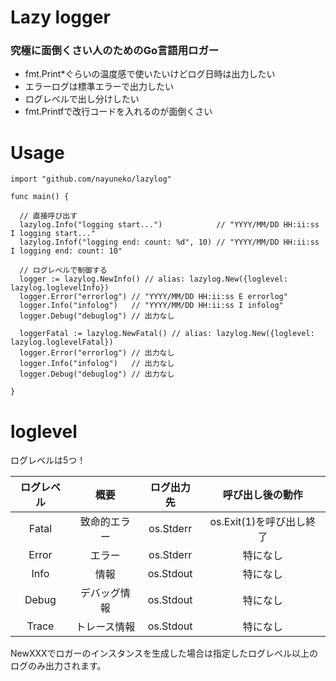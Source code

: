 # Lazy logger

### 究極に面倒くさい人のためのGo言語用ロガー

- fmt.Print*ぐらいの温度感で使いたいけどログ日時は出力したい
- エラーログは標準エラーで出力したい
- ログレベルで出し分けしたい
- fmt.Printfで改行コードを入れるのが面倒くさい

# Usage

    import "github.com/nayuneko/lazylog"

    func main() {

      // 直接呼び出す
      lazylog.Info("logging start...")            // "YYYY/MM/DD HH:ii:ss I logging start..."
      lazylog.Infof("logging end: count: %d", 10) // "YYYY/MM/DD HH:ii:ss I logging end: count: 10"

      // ログレベルで制御する
      logger := lazylog.NewInfo() // alias: lazylog.New({loglevel: lazylog.loglevelInfo})
      logger.Error("errorlog") // "YYYY/MM/DD HH:ii:ss E errorlog"
      logger.Info("infolog")   // "YYYY/MM/DD HH:ii:ss I infolog"
      logger.Debug("debuglog") // 出力なし

      loggerFatal := lazylog.NewFatal() // alias: lazylog.New({loglevel: lazylog.loglevelFatal})
      logger.Error("errorlog") // 出力なし
      logger.Info("infolog")   // 出力なし
      logger.Debug("debuglog") // 出力なし

    }

# loglevel

ログレベルは5つ！

| ログレベル | 概要 | ログ出力先 | 呼び出し後の動作 |
|:-:|:-:|:-:|:-:|
|Fatal|致命的エラー|os.Stderr|os.Exit(1)を呼び出し終了|
|Error|エラー|os.Stderr|特になし|
|Info|情報|os.Stdout|特になし|
|Debug|デバッグ情報|os.Stdout|特になし|
|Trace|トレース情報|os.Stdout|特になし|

NewXXXでロガーのインスタンスを生成した場合は指定したログレベル以上のログのみ出力されます。